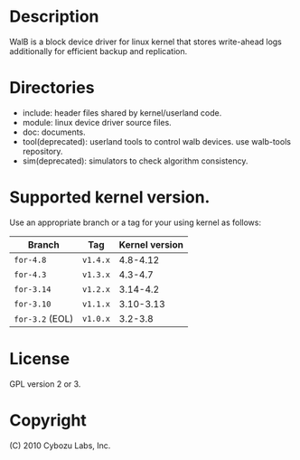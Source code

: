 # Description

WalB is a block device driver for linux kernel that stores write-ahead logs additionally for efficient backup and replication.

# Directories

* include: header files shared by kernel/userland code.
* module: linux device driver source files.
* doc: documents.
* tool(deprecated): userland tools to control walb devices. use walb-tools repository.
* sim(deprecated): simulators to check algorithm consistency.

# Supported kernel version.

Use an appropriate branch or a tag for your using kernel as follows:

| Branch          | Tag      | Kernel version |
|-----------------|----------|----------------|
| `for-4.8`       | `v1.4.x` | 4.8-4.12       |
| `for-4.3`       | `v1.3.x` | 4.3-4.7        |
| `for-3.14`      | `v1.2.x` | 3.14-4.2       |
| `for-3.10`      | `v1.1.x` | 3.10-3.13      |
| `for-3.2` (EOL) | `v1.0.x` | 3.2-3.8        |

# License

GPL version 2 or 3.

# Copyright

(C) 2010 Cybozu Labs, Inc.

